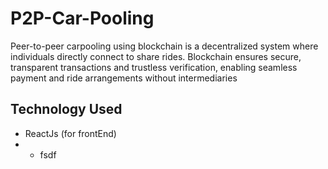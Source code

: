 # P2P-Car-Pooling
Peer-to-peer carpooling using blockchain is a decentralized system where individuals directly connect to share rides. Blockchain ensures secure, transparent transactions and trustless verification, enabling seamless payment and ride arrangements without intermediaries


## Technology Used
- ReactJs (for frontEnd)
- - fsdf
